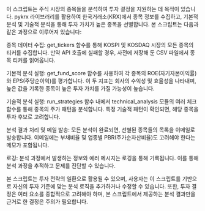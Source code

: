 이 스크립트는 주식 시장의 종목들을 분석하여 투자 결정을 지원하는 데 목적이 있습니다. pykrx 라이브러리를 활용하여 한국거래소(KRX)에서 종목 정보를 수집하고, 기본적 분석 및 기술적 분석을 통해 투자 가치가 높은 종목을 선별합니다. 본 스크립트는 다음과 같은 과정으로 이루어져 있습니다:

종목 데이터 수집: get_tickers 함수를 통해 KOSPI 및 KOSDAQ 시장의 모든 종목의 티커를 수집합니다. 만약 API 호출에 실패할 경우, 사전에 저장해 둔 CSV 파일에서 종목 티커를 읽어옵니다.

기본적 분석 실행: get_fund_score 함수를 사용하여 각 종목의 ROE(자기자본이익률)와 EPS(주당순이익)를 평가합니다. 이 두 지표는 회사의 수익성 및 효율성을 나타내며, 높은 값을 기록한 종목이 높은 투자 가치를 가질 가능성이 높습니다.

기술적 분석 실행: run_strategies 함수 내에서 technical_analysis 모듈의 여러 체크 함수를 통해 종목의 주가 패턴을 분석합니다. 특정 기술적 패턴이 확인되면, 해당 종목을 투자 후보로 고려합니다.

분석 결과 처리 및 메일 발송: 모든 분석이 완료되면, 선별된 종목들의 목록을 이메일로 발송합니다. 이메일에는 부채비율 및 업종별 PBR(주가순자산비율)도 고려해야 한다는 메모가 포함됩니다.

로깅: 분석 과정에서 발생하는 정보와 에러 메시지는 로깅을 통해 기록됩니다. 이를 통해 분석 과정을 추적하고 문제를 진단할 수 있습니다.

본 스크립트는 투자 전략의 일환으로 활용될 수 있으며, 사용자는 이 스크립트를 기반으로 자신의 투자 기준에 맞는 분석 로직을 추가하거나 수정할 수 있습니다. 또한, 투자 결정은 여러 요소를 종합적으로 고려해야 하며, 본 스크립트에서 제공하는 분석 결과만을 근거로 한 결정은 주의가 필요합니다.
